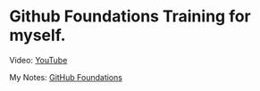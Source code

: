 # Github Foundations Training for myself.
Video: [YouTube](https://www.youtube.com/watch?v=Jdc0i7RcBv8&t=8722s&ab_channel=freeCodeCamp.org)

My Notes: [GitHub Foundations](https://github.com/idincern/GithubFoundationsTraining/blob/main/web-gui-edit/readme.md)
